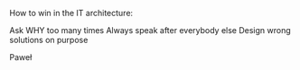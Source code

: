 How to win in the IT architecture:

Ask WHY too many times
Always speak after everybody else
Design wrong solutions on purpose

Paweł
